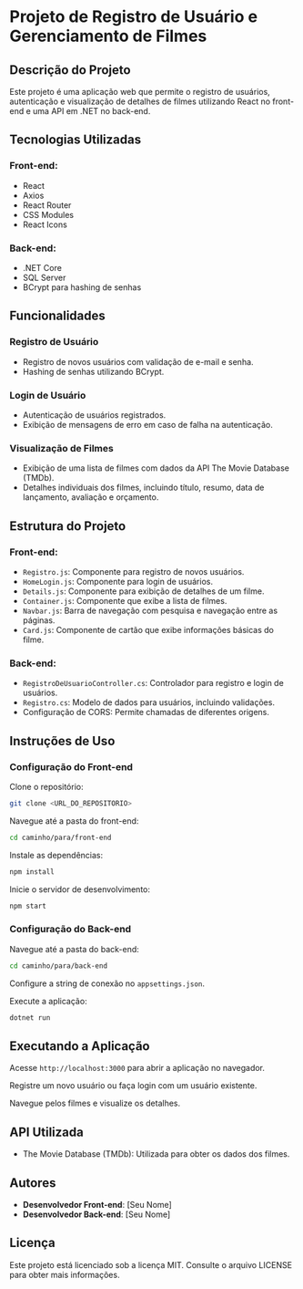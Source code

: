 # Projeto de Registro de Usuário e Gerenciamento de Filmes

## Descrição do Projeto

Este projeto é uma aplicação web que permite o registro de usuários, autenticação e visualização de detalhes de filmes utilizando React no front-end e uma API em .NET no back-end.

## Tecnologias Utilizadas

### Front-end:
- React
- Axios
- React Router
- CSS Modules
- React Icons

### Back-end:
- .NET Core
- SQL Server
- BCrypt para hashing de senhas

## Funcionalidades

### Registro de Usuário
- Registro de novos usuários com validação de e-mail e senha.
- Hashing de senhas utilizando BCrypt.

### Login de Usuário
- Autenticação de usuários registrados.
- Exibição de mensagens de erro em caso de falha na autenticação.

### Visualização de Filmes
- Exibição de uma lista de filmes com dados da API The Movie Database (TMDb).
- Detalhes individuais dos filmes, incluindo título, resumo, data de lançamento, avaliação e orçamento.

## Estrutura do Projeto

### Front-end:
- `Registro.js`: Componente para registro de novos usuários.
- `HomeLogin.js`: Componente para login de usuários.
- `Details.js`: Componente para exibição de detalhes de um filme.
- `Container.js`: Componente que exibe a lista de filmes.
- `Navbar.js`: Barra de navegação com pesquisa e navegação entre as páginas.
- `Card.js`: Componente de cartão que exibe informações básicas do filme.

### Back-end:
- `RegistroDeUsuarioController.cs`: Controlador para registro e login de usuários.
- `Registro.cs`: Modelo de dados para usuários, incluindo validações.
- Configuração de CORS: Permite chamadas de diferentes origens.

## Instruções de Uso

### Configuração do Front-end

Clone o repositório:
```bash
git clone <URL_DO_REPOSITORIO>
```

Navegue até a pasta do front-end:
```bash
cd caminho/para/front-end
```

Instale as dependências:
```bash
npm install
```

Inicie o servidor de desenvolvimento:
```bash
npm start
```

### Configuração do Back-end

Navegue até a pasta do back-end:
```bash
cd caminho/para/back-end
```

Configure a string de conexão no `appsettings.json`.

Execute a aplicação:
```bash
dotnet run
```

## Executando a Aplicação

Acesse `http://localhost:3000` para abrir a aplicação no navegador.

Registre um novo usuário ou faça login com um usuário existente.

Navegue pelos filmes e visualize os detalhes.

## API Utilizada

- The Movie Database (TMDb): Utilizada para obter os dados dos filmes.

## Autores

- **Desenvolvedor Front-end**: [Seu Nome]
- **Desenvolvedor Back-end**: [Seu Nome]

## Licença

Este projeto está licenciado sob a licença MIT. Consulte o arquivo LICENSE para obter mais informações.
